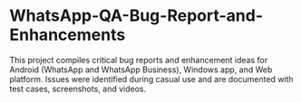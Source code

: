 # WhatsApp-QA-Bug-Report-and-Enhancements
This project compiles critical bug reports and enhancement ideas for Android (WhatsApp and WhatsApp Business), Windows app, and Web platform. Issues were identified during casual use and are documented with test cases, screenshots, and videos.
